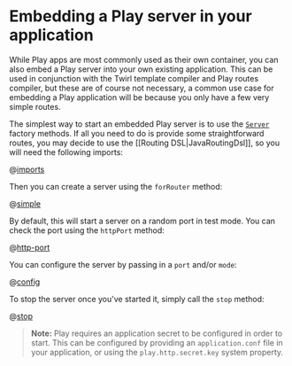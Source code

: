 <!--- Copyright (C) 2009-2020 Lightbend Inc. <https://www.lightbend.com> -->
# Embedding a Play server in your application

While Play apps are most commonly used as their own container, you can also embed a Play server into your own existing application.  This can be used in conjunction with the Twirl template compiler and Play routes compiler, but these are of course not necessary, a common use case for embedding a Play application will be because you only have a few very simple routes.

The simplest way to start an embedded Play server is to use the [`Server`](api/java/play/server/Server.html) factory methods.  If all you need to do is provide some straightforward routes, you may decide to use the [[Routing DSL|JavaRoutingDsl]], so you will need the following imports:

@[imports](code/javaguide/advanced/embedding/JavaEmbeddingPlay.java)

Then you can create a server using the `forRouter` method:

@[simple](code/javaguide/advanced/embedding/JavaEmbeddingPlay.java)

By default, this will start a server on a random port in test mode.  You can check the port using the `httpPort` method:

@[http-port](code/javaguide/advanced/embedding/JavaEmbeddingPlay.java)

You can configure the server by passing in a `port` and/or `mode`:

@[config](code/javaguide/advanced/embedding/JavaEmbeddingPlay.java)

To stop the server once you've started it, simply call the `stop` method:

@[stop](code/javaguide/advanced/embedding/JavaEmbeddingPlay.java)

> **Note:** Play requires an application secret to be configured in order to start.  This can be configured by providing an `application.conf` file in your application, or using the `play.http.secret.key` system property.
